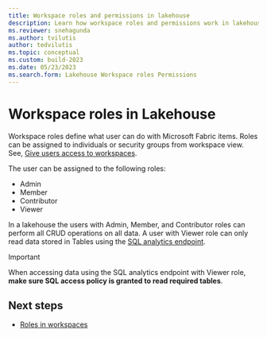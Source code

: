 ```yaml
---
title: Workspace roles and permissions in lakehouse
description: Learn how workspace roles and permissions work in lakehouse.
ms.reviewer: snehagunda
ms.author: tvilutis
author: tedvilutis
ms.topic: conceptual
ms.custom: build-2023
ms.date: 05/23/2023
ms.search.form: Lakehouse Workspace roles Permissions
---
```


# Workspace roles in Lakehouse

Workspace roles define what user can do with Microsoft Fabric items. Roles can be assigned to individuals or security groups from workspace view. See, [Give users access to workspaces](../get-started/give-access-workspaces.md).

The user can be assigned to the following roles:

* Admin
* Member
* Contributor
* Viewer

In a lakehouse the users with Admin, Member, and Contributor roles can perform all CRUD operations on all data. A user with Viewer role can only read data stored in Tables using the [SQL analytics endpoint](lakehouse-sql-endpoint.md).

> [!IMPORTANT]
> When accessing data using the SQL analytics endpoint with Viewer role, **make sure SQL access policy is granted to read required tables**.

## Next steps

- [Roles in workspaces](../get-started/roles-workspaces.md)
